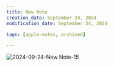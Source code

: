 ```yaml
---
title: New Note
creation_date: September 24, 2024
modification_date: September 24, 2024

tags: [apple-notes, archived]

---
```



![2024-09-24-New Note-15](images/2024-09-24-New%20Note-15.png)

